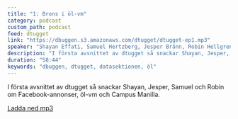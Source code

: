 ```yaml
---
title: "1: Brons i öl-vm"
category: podcast
custom_path: podcast
feed: dtugget
link: "https://dbuggen.s3.amazonaws.com/dtugget/dtugget-ep1.mp3"
speaker: "Shayan Effati, Samuel Hertzberg, Jesper Bränn, Robin Hellgren"
description: "I första avsnittet av dtugget så snackar Shayan, Jesper, Samuel och Robin om Facebook-annonser, öl-vm och Campus Manilla."
duration: "58:44"
keywords: "dbuggen, dtugget, datasektionen, öl"
---
```

<script src="/audiojs/audio.min.js"></script>
<script>
  audiojs.events.ready(function() {
    var as = audiojs.createAll();
  });
</script>

I första avsnittet av dtugget så snackar Shayan, Jesper, Samuel och Robin om Facebook-annonser, öl-vm och Campus Manilla.

<audio src="{{ page.link }}" preload="auto"></audio>

<p class="center">
  <a class="center" href="{{ page.link }}">Ladda ned mp3</a>
</p>
